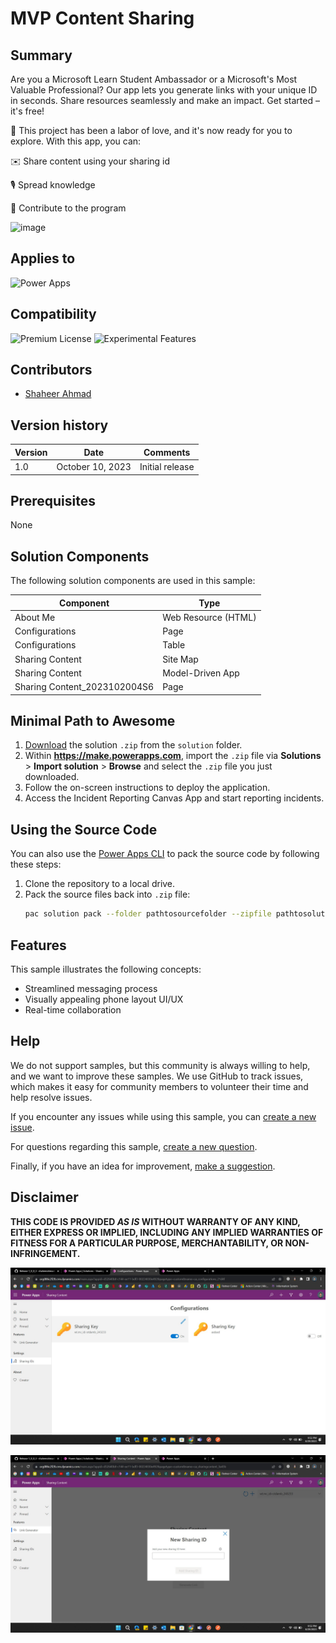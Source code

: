# MVP Content Sharing

## Summary

Are you a Microsoft Learn Student Ambassador or a Microsoft's Most Valuable Professional? Our app lets you generate links with your unique ID in seconds. Share resources seamlessly and make an impact. Get started – it's free!

📢 This project has been a labor of love, and it's now ready for you to explore. With this app, you can:

✉️ Share content using your sharing id

🎙️ Spread knowledge

📱 Contribute to the program


![image](https://github.com/shaheerahmadch/powerplatform-samples/assets/114233717/c39c57f6-cfa1-4020-87af-4d3d9e30722b)


## Applies to

![Power Apps](https://img.shields.io/badge/Power%20Apps-Yes-green "Yes")

## Compatibility
![Premium License](https://img.shields.io/badge/Premium%20License-Not%20Required-red.svg "Premium license not required")
![Experimental Features](https://img.shields.io/badge/Experimental%20Features-No-red.svg "Does not rely on experimental features")

## Contributors

* [Shaheer Ahmad](https://github.com/shaheerahmadch)

## Version history

Version|Date|Comments
-------|----|--------
1.0|October 10, 2023|Initial release

## Prerequisites

None

## Solution Components

The following solution components are used in this sample:

Component|Type
---------|-----
About Me | Web Resource (HTML)
Configurations | Page
Configurations | Table
Sharing Content | Site Map
Sharing Content | Model-Driven App
Sharing Content_2023102004S6 | Page



## Minimal Path to Awesome

1. [Download](./solution/SharingContent_1_0_0_7.zip) the solution `.zip` from the `solution` folder.
2. Within **https://make.powerapps.com**, import the `.zip` file via **Solutions** > **Import solution** > **Browse** and select the `.zip` file you just downloaded.
3. Follow the on-screen instructions to deploy the application.
4. Access the Incident Reporting Canvas App and start reporting incidents.

## Using the Source Code

You can also use the [Power Apps CLI](https://aka.ms/pac/docs) to pack the source code by following these steps:

1. Clone the repository to a local drive.
2. Pack the source files back into `.zip` file:
   ```bash
   pac solution pack --folder pathtosourcefolder --zipfile pathtosolution  --processCanvasApps
   ```

## Features

This sample illustrates the following concepts:

* Streamlined messaging process
* Visually appealing phone layout UI/UX
* Real-time collaboration

## Help

We do not support samples, but this community is always willing to help, and we want to improve these samples. We use GitHub to track issues, which makes it easy for  community members to volunteer their time and help resolve issues.

If you encounter any issues while using this sample, you can [create a new issue](https://github.com/pnp/powerapps-samples/issues/new?assignees=&labels=Needs%3A+Triage+%3Amag%3A%2Ctype%3Abug-suspected&template=bug-report.yml&sample=mvp-sharing-content&authors=@shaheerahmadch&title=mvp-sharing-content%20-%20).

For questions regarding this sample, [create a new question](https://github.com/pnp/powerapps-samples/issues/new?assignees=&labels=Needs%3A+Triage+%3Amag%3A%2Ctype%3Abug-suspected&template=question.yml&sample=mvp-sharing-content&authors=@shaheerahmadch&title=mvp-sharing-content%20-%20).

Finally, if you have an idea for improvement, [make a suggestion](https://github.com/pnp/powerapps-samples/issues/new?assignees=&labels=Needs%3A+Triage+%3Amag%3A%2Ctype%3Abug-suspected&template=suggestion.yml&sample=mvp-sharing-content&authors=@shaheerahmadch&title=mvp-sharing-content%20-%20).

## Disclaimer

**THIS CODE IS PROVIDED *AS IS* WITHOUT WARRANTY OF ANY KIND, EITHER EXPRESS OR IMPLIED, INCLUDING ANY IMPLIED WARRANTIES OF FITNESS FOR A PARTICULAR PURPOSE, MERCHANTABILITY, OR NON-INFRINGEMENT.**

![Alt text](image.png)

![Alt text](image-1.png)
